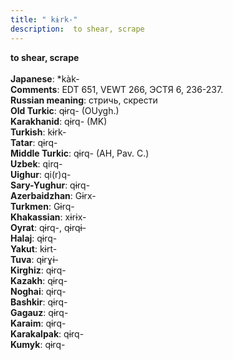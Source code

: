```yaml
---
title: " kɨrk-"
description:  to shear, scrape
---
```

<strong> to shear, scrape</strong><br><br>
<strong>Japanese</strong>:  *kàk-<br>
<strong>Comments</strong>:  EDT 651, VEWT 266, ЭСТЯ 6, 236-237.<br>
<strong>Russian meaning</strong>:  стричь, скрести<br>
<strong>Old Turkic</strong>:  qɨrq- (OUygh.)<br>
<strong>Karakhanid</strong>:  qɨrq- (MK)<br>
<strong>Turkish</strong>:  kɨrk-<br>
<strong>Tatar</strong>:  qɨrq-<br>
<strong>Middle Turkic</strong>:  qɨrq- (AH, Pav. C.)<br>
<strong>Uzbek</strong>:  qirq-<br>
<strong>Uighur</strong>:  qi(r)q-<br>
<strong>Sary-Yughur</strong>:  qɨrq-<br>
<strong>Azerbaidzhan</strong>:  Gɨrx-<br>
<strong>Turkmen</strong>:  Gɨrq-<br>
<strong>Khakassian</strong>:  xɨrɨx-<br>
<strong>Oyrat</strong>:  qɨrq-, qɨrqɨ-<br>
<strong>Halaj</strong>:  qɨrq-<br>
<strong>Yakut</strong>:  kɨrt-<br>
<strong>Tuva</strong>:  qɨrɣɨ-<br>
<strong>Kirghiz</strong>:  qɨrq-<br>
<strong>Kazakh</strong>:  qɨrq-<br>
<strong>Noghai</strong>:  qɨrq-<br>
<strong>Bashkir</strong>:  qɨrq-<br>
<strong>Gagauz</strong>:  qɨrq-<br>
<strong>Karaim</strong>:  qɨrq-<br>
<strong>Karakalpak</strong>:  qɨrq-<br>
<strong>Kumyk</strong>:  qɨrq-<br>


